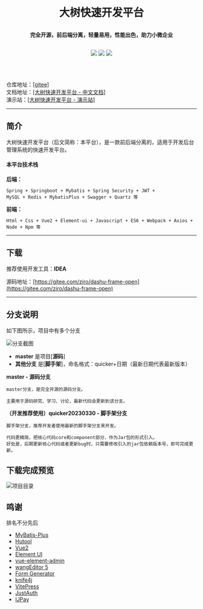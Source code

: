 <h1 align="center" style="margin: 30px 0 30px; font-weight: bold;">大树快速开发平台</h1>
<h4 align="center" style="margin: 30px 0 30px; font-weight: bold;">完全开源，前后端分离，轻量易用，性能出色，助力小微企业</h4>
<p align="center">
<a href="https://gitee.com/ziro/dashu-frame-open/stargazers"><img src="https://gitee.com/ziro/dashu-frame-open/badge/star.svg?theme=gvp"></a>
<a href="https://gitee.com/ziro/dashu-frame-open/blob/master/LICENSE"><img src="https://img.shields.io/badge/license-Apache--2.0-green"></a>
<a href="https://gitee.com/ziro/dashu-frame-open"><img src="https://img.shields.io/badge/version-v1.0.25-blue"></a>
</p>
<br/>
<br/>

仓库地址：[[gitee]](https://gitee.com/ziro/dashu-frame-open)  
文档地址：[[大树快速开发平台 - 中文文档]](http://docs.java119.cn/)  
演示站：[[大树快速开发平台 - 演示站]](http://yanshi.java119.cn/)


---
## 简介

大树快速开发平台（后文简称：本平台），是一款前后端分离的，适用于开发后台管理系统的快速开发平台。

#### 本平台技术栈
**后端：**
``` 
Spring + Springboot + Mybatis + Spring Security + JWT +
MySQL + Redis + MybatisPlus + Swagger + Quartz 等
```

**前端：**
```
Html + Css + Vue2 + Element-ui + Javascript + ES6 + Webpack + Axios +
Node + Npm 等
```

---
## 下载

推荐使用开发工具：**IDEA**

源码地址：[https://gitee.com/ziro/dashu-frame-open](https://gitee.com/ziro/dashu-frame-open)


---
## 分支说明

如下图所示，项目中有多个分支

![分支截图](https://gitee.com/ziro/dashu-frame-docs/raw/master/docs/public/img/fenzhi.png)

- **master** 是项目[**源码**]
- **其他分支** 是[**脚手架**]，命名格式：quicker+日期（最新日期代表最新版本）

**master - 源码分支**
```
master分支，是完全开源的源码分支。

主要用于源码研究、学习、讨论，最新代码会更新到该分支。
```

**（开发推荐使用）quicker20230330 - 脚手架分支**
```
脚手架分支，推荐开发者使用最新的脚手架分支来开发。

代码更精简，把核心代码core和component部分，作为Jar包的形式引入。
好处是，后期更新核心代码或者更新bug时，只需要修改引入的jar包依赖版本号，即可完成更新。
```

## 下载完成预览
![项目目录](https://gitee.com/ziro/dashu-frame-docs/raw/master/docs/public/img/mulu.png)

## 鸣谢
排名不分先后

- [MyBatis-Plus](https://baomidou.com/)
- [Hutool](https://www.hutool.cn/)
- [Vue2](https://v2.cn.vuejs.org/)
- [Element UI](https://element.eleme.cn/)
- [vue-element-admin](https://panjiachen.gitee.io/vue-element-admin-site/zh/)
- [wangEditor 5](https://www.wangeditor.com/)
- [Form Generator](https://mrhj.gitee.io/form-generator/#/)
- [knife4j](https://doc.xiaominfo.com/)
- [VitePress](https://vitepress.dev/)
- [JustAuth](https://justauth.cn/)
- [IJPay](https://javen205.gitee.io/ijpay/)



